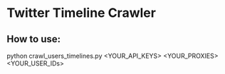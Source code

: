 # Twitter Timeline Crawler

## How to use:
python crawl_users_timelines.py <YOUR_API_KEYS> <YOUR_PROXIES> <YOUR_USER_IDs>

